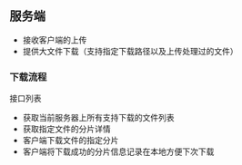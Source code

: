 ## 服务端

- 接收客户端的上传
- 提供大文件下载（支持指定下载路径以及上传处理过的文件）

### 下载流程

接口列表

- 获取当前服务器上所有支持下载的文件列表
- 获取指定文件的分片详情
- 客户端下载文件的指定分片
- 客户端将下载成功的分片信息记录在本地方便下次下载
